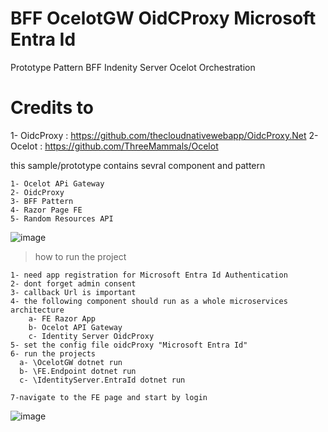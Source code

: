 # BFF OcelotGW OidCProxy Microsoft Entra Id
Prototype Pattern BFF Indenity Server Ocelot Orchestration

# Credits to 

1- OidcProxy : https://github.com/thecloudnativewebapp/OidcProxy.Net
2- Ocelot : https://github.com/ThreeMammals/Ocelot


this sample/prototype contains sevral component and pattern 
  `````
1- Ocelot APi Gateway
2- OidcProxy
3- BFF Pattern
4- Razor Page FE
5- Random Resources API
  `````

![image](https://github.com/mehdy-dev/BFF_OcelotGW/assets/84580354/5f19d9fa-d0b2-4a56-a435-b97d5e5bff17)


> how to run the project
  ```````
  1- need app registration for Microsoft Entra Id Authentication 
  2- dont forget admin consent 
  3- callback Url is important 
  4- the following component should run as a whole microservices architecture 
      a- FE Razor App
      b- Ocelot API Gateway
      c- Identity Server OidcProxy
  5- set the config file oidcProxy "Microsoft Entra Id"
  6- run the projects 
    a- \OcelotGW dotnet run
    b- \FE.Endpoint dotnet run
    c- \IdentityServer.EntraId dotnet run

  7-navigate to the FE page and start by login 
  ```````
  ![image](https://github.com/mehdy-dev/BFF_OcelotGW/assets/84580354/7c32d425-2a3a-4e20-80f3-16e51452449c)

    
  

